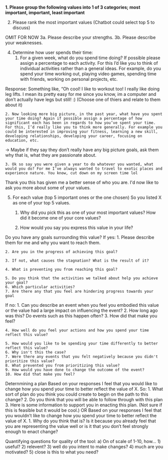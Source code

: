 <b>1. Please group the following values into 1 of 3 categories; most important, important, least important</b>

2. Please rank the most important values (Chatbot could select top 5 to discuss)

OMIT FOR NOW
3a. Please describe your strengths.
3b. Please describe your weaknesses.

4. Determine how user spends their time:
    1. For a given week, what do you spend time doing? If possible please assign a percentage to each activity. For this I’d like you to think of individual activities rather than a general ideas. For example, do you spend your time working out, playing video games, spending time with friends, working on personal projects, etc.

Response: Something like, “Oh cool! I like to workout too! I really like doing leg lifts. I mean its pretty easy for me since you know, im a computer and don’t actually have legs but still! :)
(Choose one of thiers and relate to them about it)

    2. Now looking more big picture, in the past year, what have you spent your time doing? Again if possible assign a percentage of how significant each has been in regards to how you’ve spent your time. For this, I’d really like you to think more generally. For example you could be interested in improving your fitness, learning a new skill, developing relationships, developing your career, focusing on education, etc.

-> Maybe if they say they don’t really have any big picture goals, ask them why that is, what they are passionate about.

    3. Ok so say you were given a year to do whatever you wanted, what would you do? For me I’ve always wanted to travel to exotic places and experience nature. You know, cut down on my screen time lol
  
  Thank you this has given me a better sense of who you are. I'd now like to ask you more about some of your values.

5. For each value (top 5 important ones or the one chosen)
So you listed X as one of your top 5 values.
    1. Why did you pick this as one of your most important values? How did it become one of your core values?
  
    2. How would you say you express this value in your life?

Do you have any goals surrounding this value?
 If yes:
    1. Please describe them for me and why you want to reach them.

    2. Are you in the progress of achieving this goal? 
    
    3. If not, what causes the stagnation? What is the result of it? 
  
    4. What is preventing you from reaching this goal?
  
    5. Do you think that the activities we talked about help you achieve your goal? 
    6. Which particular activities? 
    7. Are there any that you feel are hindering progress towards your goal

  If no:
    1. Can you describe an event when you feel you embodied this value or the value had a large impact on influencing the event? 
    2. How long ago was this? Do events such as this happen often?
    3. How did that make you feel?
  
    4. How well do you feel your actions and how you spend your time reflect this value?
        
    5. How would you like to be spending your time differently to better reflect this value? 
    6. Why isn't this the case?
    7. Were there any events that you felt negatively because you didn't prioritize this value?
    8. What prevented you from prioritizing this value?
    9. How would you have done to change the outcome of the event?
    10. How did that make you feel?
  
Deternmining a plan
Based on your responses I feel that you would like to change how you spend your time to better reflect the value of X. So:
    1. What sort of plan do you think you could create to begin on the path to this change?
    2. Do you think that you will be able to follow through with this plan
    3. Here is some information to support you in enacting this plan. (Not sure if this is feasible but it would be cool.)
OR
Based on your responses I feel that you wouldn’t like to change how you spend your time to better reflect the value of X. 
    1. Why do you think that is? Is it because you already feel that you are representing the value well or is it that you don’t feel strongly enough to enact change?

  
  
Quantifying questions for quality of the tool:
  a) On of scale of 1-10, how...
    1) useful?
    2) relevent?
    3) well do you intent to make changes?
    4) much are you motivated?
    5) close is this to what you need?
